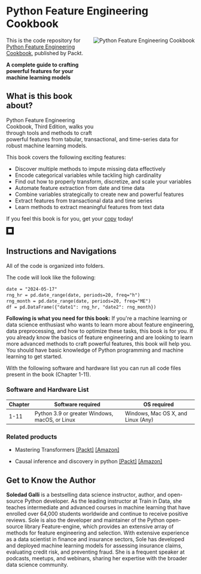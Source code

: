 # Python Feature Engineering Cookbook

<a href="https://www.packtpub.com/en-us/product/python-feature-engineering-cookbook-9781835883587"><img src="https://content.packt.com/_/image/xxlarge/B22396/cover_image_large.jpg" alt="Python Feature Engineering Cookbook" height="256px" align="right"></a>

This is the code repository for [Python Feature Engineering Cookbook](https://www.packtpub.com/en-us/product/python-feature-engineering-cookbook-9781835883587), published by Packt.

**A complete guide to crafting powerful features for your machine learning models**

## What is this book about?
Python Feature Engineering Cookbook, Third Edition, walks you through tools and methods to craft powerful features from tabular, transactional, and time-series data for robust machine learning models.

This book covers the following exciting features: 
* Discover multiple methods to impute missing data effectively
* Encode categorical variables while tackling high cardinality
* Find out how to properly transform, discretize, and scale your variables
* Automate feature extraction from date and time data
* Combine variables strategically to create new and powerful features
* Extract features from transactional data and time series
* Learn methods to extract meaningful features from text data

If you feel this book is for you, get your [copy]([https://www.amazon.com/dp/1835883583](https://www.amazon.com/Python-Feature-Engineering-Cookbook-complete/dp/B0DBQDG7SG/ref=sr_1_1?crid=SFOV7IIWIKB2&dib=eyJ2IjoiMSJ9.BbOxXLgwxZR12U1cmMQL4VlZ-s3cED5k6C6FfqsL1CJRFM0-iLCBl4NTe87JmRDRxfi0H-xJMIME-Znypzw2_qRIOVIX0GLTHxSlus21hyvRNvFebmM6_J38ETWNmHsMJGny7R2kufSSWGZELRA5GjKOizqdmUwuLrHM_N4Ar7bRxC1gRH0yYQcVrWVMYpUwCOXZd6tb7KT99YQynRe7PRUO62VnBnBikygPsAnMuiI.-6PWjpxhzgn7WV8O0dQf8-nIuX0vpBYY46EXIChr6oE&dib_tag=se&keywords=python+Feature+Engineering+Cookbook&qid=1724220769&sprefix=python+feature+engineering+cookbook%2Caps%2C536&sr=8-1)) today!

<a href="https://www.packtpub.com/?utm_source=github&utm_medium=banner&utm_campaign=GitHubBanner"><img src="https://raw.githubusercontent.com/PacktPublishing/GitHub/master/GitHub.png" alt="https://www.packtpub.com/" border="5" /></a>

## Instructions and Navigations
All of the code is organized into folders.

The code will look like the following:
```
date = "2024-05-17"
rng_hr = pd.date_range(date, periods=20, freq="h")
rng_month = pd.date_range(date, periods=20, freq="ME")
df = pd.DataFrame({"date1": rng_hr, "date2": rng_month})
```

**Following is what you need for this book:**
If you're a machine learning or data science enthusiast who wants to learn more about feature engineering, data preprocessing, and how to optimize these tasks, this book is for you. If you already know the basics of feature engineering and are looking to learn more advanced methods to craft powerful features, this book will help you. You should have basic knowledge of Python programming and machine learning to get started.

With the following software and hardware list you can run all code files present in the book (Chapter 1-11).

### Software and Hardware List

| Chapter  | Software required                                                                    | OS required                        |
| -------- | -------------------------------------------------------------------------------------| -----------------------------------|
|  		1-11   |   	Python 3.9 or greater Windows, macOS, or Linux						                                            			  | Windows, Mac OS X, and Linux (Any) |

### Related products <Other books you may enjoy>
* Mastering Transformers [[Packt]](https://www.packtpub.com/en-in/product/mastering-transformers-9781837633784?srsltid=AfmBOoq-sTm1lTo5AtdPERjFUb13Y4fJUATvjYuME3YRE08Aw-giNCaq) [[Amazon]](https://www.amazon.com/Mastering-Transformers-state-art-multi-modal/dp/1837633789)

* Causal inference and discovery in python [[Packt]](https://www.packtpub.com/en-in/product/causal-inference-and-discovery-in-python-9781804612989?srsltid=AfmBOopYHUuyXt2HhIq6Bp32dg1bDZH8ABHOzutz_BqQZbJf9F4pKjPZ) [[Amazon]](https://www.amazon.in/Causal-Inference-Discovery-Python-learning/dp/1804612987)

## Get to Know the Author
**Soledad Galli** is a bestselling data science instructor, author, and open-source Python developer. As the leading instructor at Train in Data, she teaches intermediate and advanced courses in machine learning that have enrolled over 64,000 students worldwide and continue to receive positive reviews. Sole is also the developer and maintainer of the Python open-source library Feature-engine, which provides an extensive array of methods for feature engineering and selection.
With extensive experience as a data scientist in finance and insurance sectors, Sole has developed and deployed machine learning models for assessing insurance claims, evaluating credit risk, and preventing fraud. She is a frequent speaker at podcasts, meetups, and webinars, sharing her expertise with the broader data science community.
